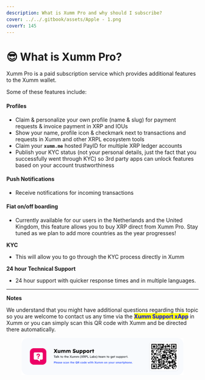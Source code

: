 ```yaml
---
description: What is Xumm Pro and why should I subscribe?
cover: ../../.gitbook/assets/Apple - 1.png
coverY: 145
---
```


# 😎 What is Xumm Pro?

Xumm Pro is a paid subscription service which provides additional features to the Xumm wallet.&#x20;

Some of these features include:

#### **Profiles**

* Claim & personalize your own profile (name & slug) for payment requests & invoice payment in XRP and IOUs
* Show your name, profile icon & checkmark next to transactions and requests in Xumm and other XRPL ecosystem tools
* Claim your **`xumm.me`** hosted PayID for multiple XRP ledger accounts
* Publish your KYC status (not your personal details, just the fact that you successfully went through KYC) so 3rd party apps can unlock features based on your account trustworthiness

#### **Push Notifications**

* Receive notifications for incoming transactions

#### **Fiat on/off boarding**

* Currently available for our users in the Netherlands and the United Kingdom, this feature allows you to buy XRP direct from Xumm Pro. Stay tuned as we plan to add more countries as the year progresses!

**KYC**

* This will allow you to go through the KYC process directly in Xumm

**24 hour Technical Support**

* 24 hour support with quicker response times and in multiple languages.

****

**Notes**

We understand that you might have additional questions regarding this topic so you are welcome to contact us any time via the <mark style="color:blue;">**Xumm Support xApp**</mark> in Xumm or you can simply scan this QR code with Xumm and be directed there automatically.

<figure><img src="../../.gitbook/assets/Support banner Xumm.png" alt=""><figcaption></figcaption></figure>

